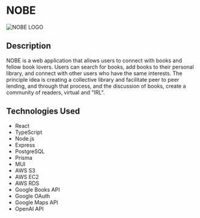 # NOBE
![NOBE LOGO](https://nobe.s3.us-east-2.amazonaws.com/Banner+Small+.png)

## Description
NOBE is a web application that allows users to connect with books and fellow book lovers. Users can search for books, add books to their personal library, and connect with other users who have the same interests. The principle idea is creating a collective library and facilitate peer to peer lending, and through that process, and the discussion of books, create a community of readers, virtual and "IRL".

## Technologies Used
* React
* TypeScript
* Node.js
* Express
* PostgreSQL
* Prisma
* MUI
* AWS S3
* AWS EC2
* AWS RDS
* Google Books API
* Google OAuth
* Google Maps API
* OpenAI API



